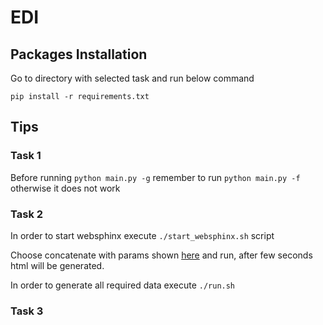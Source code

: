 # EDI

## Packages Installation
Go to directory with selected task and run below command
```
pip install -r requirements.txt
```

## Tips

### Task 1
Before running `python main.py -g` remember to run `python main.py -f` otherwise 
it does not work

### Task 2
In order to start websphinx execute `./start_websphinx.sh` script

Choose concatenate with params shown [here](https://www.cs.cmu.edu/~rcm/websphinx/#examples) 
and run, after few seconds html will be generated.

In order to generate all required data execute `./run.sh`

### Task 3
